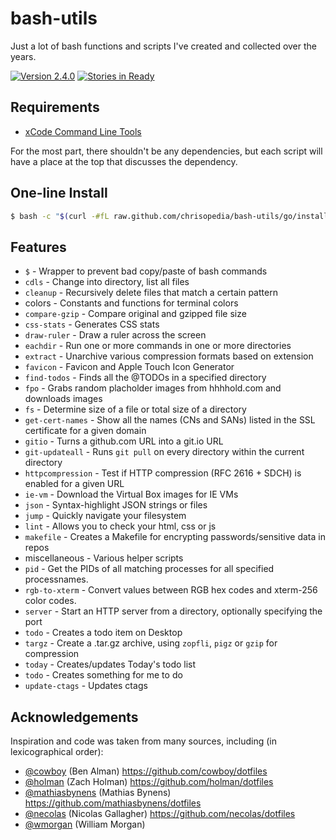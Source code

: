 # bash-utils

Just a lot of bash functions and scripts I've created and collected over the years.

[![Version 2.4.0](http://img.shields.io/badge/version-2.4.0-brightgreen.svg)](https://github.com/chrisopedia/bash-utils/releases/tag/2.4.0) [![Stories in Ready](https://badge.waffle.io/chrisopedia/bash-utils.png?label=Ready)](http://waffle.io/chrisopedia/bash-utils)

## Requirements

* [xCode Command Line Tools](https://developer.apple.com/downloads)

For the most part, there shouldn't be any dependencies, but each script will have a place at the top that discusses the dependency.

## One-line Install

```bash
$ bash -c "$(curl -#fL raw.github.com/chrisopedia/bash-utils/go/install)"
```

## Features

* `$` - Wrapper to prevent bad copy/paste of bash commands
* `cdls` - Change into directory, list all files
* `cleanup` - Recursively delete files that match a certain pattern
* colors - Constants and functions for terminal colors
* `compare-gzip` - Compare original and gzipped file size
* `css-stats` - Generates CSS stats
* `draw-ruler` - Draw a ruler across the screen
* `eachdir` - Run one or more commands in one or more directories
* `extract` - Unarchive various compression formats based on extension
* `favicon` - Favicon and Apple Touch Icon Generator
* `find-todos` - Finds all the @TODOs in a specified directory
* `fpo` - Grabs random placholder images from hhhhold.com and downloads images
* `fs` - Determine size of a file or total size of a directory
* `get-cert-names` - Show all the names (CNs and SANs) listed in the SSL certificate for a given domain
* `gitio` - Turns a github.com URL into a git.io URL
* `git-updateall` - Runs `git pull` on every directory within the current directory
* `httpcompression` - Test if HTTP compression (RFC 2616 + SDCH) is enabled for a given URL
* `ie-vm` - Download the Virtual Box images for IE VMs
* `json` - Syntax-highlight JSON strings or files
* `jump` - Quickly navigate your filesystem
* `lint` - Allows you to check your html, css or js
* `makefile` - Creates a Makefile for encrypting passwords/sensitive data in repos
* miscellaneous - Various helper scripts
* `pid` - Get the PIDs of all matching processes for all specified processnames.
* `rgb-to-xterm` - Convert values between RGB hex codes and xterm-256 color codes.
* `server` - Start an HTTP server from a directory, optionally specifying the port
* `todo` - Creates a todo item on Desktop
* `targz` - Create a .tar.gz archive, using `zopfli`, `pigz` or `gzip` for compression
* `today` - Creates/updates Today's todo list
* `todo` - Creates something for me to do
* `update-ctags` - Updates ctags

## Acknowledgements

Inspiration and code was taken from many sources, including (in lexicographical order):

* [@cowboy](https://github.com/cowboy) (Ben Alman) https://github.com/cowboy/dotfiles
* [@holman](https://github.com/holman) (Zach Holman) https://github.com/holman/dotfiles
* [@mathiasbynens](https://github.com/mathiasbynens) (Mathias Bynens) https://github.com/mathiasbynens/dotfiles
* [@necolas](https://github.com/necolas) (Nicolas Gallagher) https://github.com/necolas/dotfiles
* [@wmorgan](https://github.com/wmorgan) (William Morgan)
